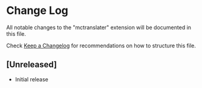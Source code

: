# Change Log

All notable changes to the "mctranslater" extension will be documented in this file.

Check [Keep a Changelog](http://keepachangelog.com/) for recommendations on how to structure this file.

## [Unreleased]

-   Initial release
